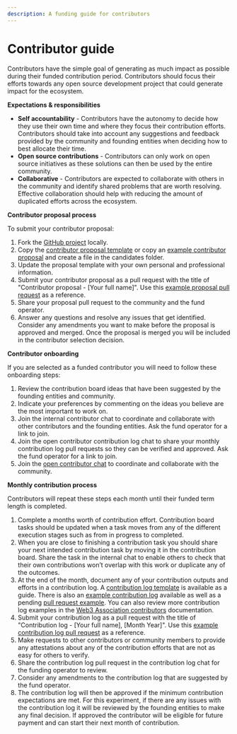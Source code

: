```yaml
---
description: A funding guide for contributors
---
```


# Contributor guide

Contributors have the simple goal of generating as much impact as possible during their funded contribution period. Contributors should focus their efforts towards any open source development project that could generate impact for the ecosystem.



**Expectations & responsibilities**

* **Self accountability** - Contributors have the autonomy to decide how they use their own time and where they focus their contribution efforts. Contributors should take into account any suggestions and feedback provided by the community and founding entities when deciding how to best allocate their time.
* **Open source contributions** - Contributors can only work on open source initiatives as these solutions can then be used by the entire community.
* **Collaborative** - Contributors are expected to collaborate with others in the community and identify shared problems that are worth resolving. Effective collaboration should help with reducing the amount of duplicated efforts across the ecosystem.



**Contributor proposal process**

To submit your contributor proposal:

1. Fork the [GitHub project](https://github.com/web3association/contributor-funding-experiment-example) locally.
2. Copy the [contributor proposal template](https://github.com/web3association/contributor-funding/blob/main/contributor-funding-experiment/templates/forms/contributor-proposal.md) or copy an [example contributor proposal](https://github.com/web3association/contributor-funding-experiment-example/tree/main/current-funding-round/candidates) and create a file in the candidates folder.
3. Update the proposal template with your own personal and professional information.
4. Submit your contributor proposal as a pull request with the title of "Contributor proposal - \[Your full name]". Use this [example proposal pull request](https://github.com/web3association/contributor-funding-experiment-example/pull/1) as a reference.
5. Share your proposal pull request to the community and the fund operator.&#x20;
6. Answer any questions and resolve any issues that get identified. Consider any amendments you want to make before the proposal is approved and merged. Once the proposal is merged you will be included in the contributor selection decision.



**Contributor onboarding**

If you are selected as a funded contributor you will need to follow these onboarding steps:

1. Review the contribution board ideas that have been suggested by the founding entities and community.
2. Indicate your preferences by commenting on the ideas you believe are the most important to work on.
3. Join the internal contributor chat to coordinate and collaborate with other contributors and the founding entities. Ask the fund operator for a link to join.
4. Join the open contributor contribution log chat to share your monthly contribution log pull requests so they can be verified and approved.  Ask the fund operator for a link to join.
5. Join the [open contributor chat](https://t.me/contributorfundingexample) to coordinate and collaborate with the community.



**Monthly contribution process**

Contributors will repeat these steps each month until their funded term length is completed.

1. Complete a months worth of contribution effort. Contribution board tasks should be updated when a task moves from any of the different execution stages such as from in progress to completed.
2. When you are close to finishing a contribution task you should share your next intended contribution task by moving it in the contribution board. Share the task in the internal chat to enable others to check that their own contributions won’t overlap with this work or duplicate any of the outcomes.
3. At the end of the month, document any of your contribution outputs and efforts in a contribution log. A [contribution log template](https://funding.contributors.org/contributor-funding-experiment/templates/documents/contribution-log-form) is available as a guide. There is also an [example contribution log](https://example.contributors.org/current-funding-round/funded-contributors/alice-adams/june-2024) available as well as a pending [pull request example](https://github.com/web3association/contributor-funding-experiment-example/pull/2). You can also review more contribution log examples in the [Web3 Association contributors](https://docs.web3association.co/contributors) documentation.
4. Submit your contribution log as a pull request with the title of "Contribution log - \[Your full name], \[Month Year]". Use this [example contribution log pull request](https://github.com/web3association/contributor-funding-experiment-example/pull/2) as a reference.
5. Make requests to other contributors or community members to provide any attestations about any of the contribution efforts that are not as easy for others to verify.
6. Share the contribution log pull request in the contribution log chat for the funding operator to review.
7. Consider any amendments to the contribution log that are suggested by the fund operator.
8. The contribution log will then be approved if the minimum contribution expectations are met. For this experiment, if there are any issues with the contribution log it will be reviewed by the founding entities to make any final decision. If approved the contributor will be eligible for future payment and can start their next month of contribution.
